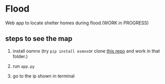 # Flood
Web app to locate shelter homes during flood.(WORK in PROGRESS)




 ## steps to see the map
 1. install osmnx  (try `pip install osmnx`or clone [this repo](https://github.com/gboeing/osmnx.git) and work in that folder.)
 
 2. run `app.py`
    
  
 
 3. go to the ip shown in terminal
   
    
